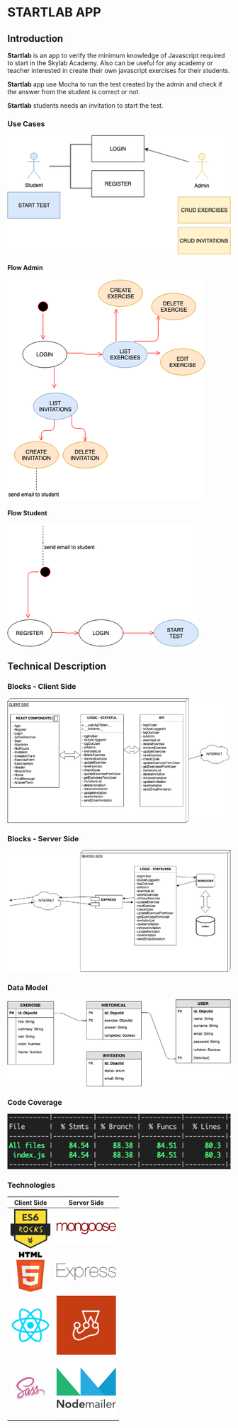 # STARTLAB APP

## Introduction
**Startlab** is an app to verify the minimum knowledge of Javascript required to start in the Skylab Academy. Also can be useful for any academy or teacher interested in create their own javascript exercises for their students.

**Startlab** app use Mocha to run the test created by the admin and check if the answer from the student is correct or not.

**Startlab** students needs an invitation to start the test.

### Use Cases

![Use Cases](images/use-cases.png)

#### Flow Admin

![Admin Flow](images/flow-admin.png)

#### Flow Student

![Student Flow](images/student-flow.png)

## Technical Description

### Blocks - Client Side

![Blocks](images/blocks-client.png)

### Blocks - Server Side

![Blocks](images/block-server.png)


### Data Model

![Data Model](images/data-model.png)

### Code Coverage

![Code Coverage](images/coverage-api-logic.png)

### Technologies

<div style="width:50%;">

Client Side                |  Server Side
:-------------------------:|:-------------------------:
![](images/logos/es6.png)  |  ![](images/logos/mongoose.png)
![](images/logos/html5.png)  |  ![](images/logos/express.svg)
![](images/logos/react.png)  |  ![](images/logos/jest.png)
![](images/logos/sass.png)  |  ![](images/logos/nodemailer.png)

</div>
